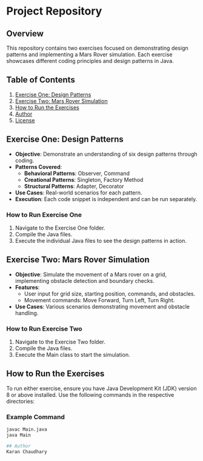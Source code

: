 # Project Repository

## Overview
This repository contains two exercises focused on demonstrating design patterns and implementing a Mars Rover simulation. Each exercise showcases different coding principles and design patterns in Java.

## Table of Contents
1. [Exercise One: Design Patterns](#exercise-one-design-patterns)
2. [Exercise Two: Mars Rover Simulation](#exercise-two-mars-rover-simulation)
3. [How to Run the Exercises](#how-to-run-the-exercises)
4. [Author](#author)
5. [License](#license)

## Exercise One: Design Patterns
- **Objective**: Demonstrate an understanding of six design patterns through coding.
- **Patterns Covered**:
  - **Behavioral Patterns**: Observer, Command
  - **Creational Patterns**: Singleton, Factory Method
  - **Structural Patterns**: Adapter, Decorator
- **Use Cases**: Real-world scenarios for each pattern.
- **Execution**: Each code snippet is independent and can be run separately.

### How to Run Exercise One
1. Navigate to the Exercise One folder.
2. Compile the Java files.
3. Execute the individual Java files to see the design patterns in action.

## Exercise Two: Mars Rover Simulation
- **Objective**: Simulate the movement of a Mars rover on a grid, implementing obstacle detection and boundary checks.
- **Features**:
  - User input for grid size, starting position, commands, and obstacles.
  - Movement commands: Move Forward, Turn Left, Turn Right.
- **Use Cases**: Various scenarios demonstrating movement and obstacle handling.

### How to Run Exercise Two
1. Navigate to the Exercise Two folder.
2. Compile the Java files.
3. Execute the Main class to start the simulation.

## How to Run the Exercises
To run either exercise, ensure you have Java Development Kit (JDK) version 8 or above installed. Use the following commands in the respective directories:

### Example Command
```bash
javac Main.java
java Main

## Author
Karan Chaudhary
